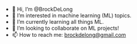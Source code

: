 - 👋 Hi, I’m @BrockDeLong
- 👀 I’m interested in machine learning (ML) topics.
- 🌱 I’m currently learning all things ML.
- 💞️ I’m looking to collaborate on ML projects!
- 📫 How to reach me: brockdelong@gmail.com

<!---
BrockDeLong/BrockDeLong is a ✨ special ✨ repository because its `README.md` (this file) appears on your GitHub profile.
You can click the Preview link to take a look at your changes.
--->
